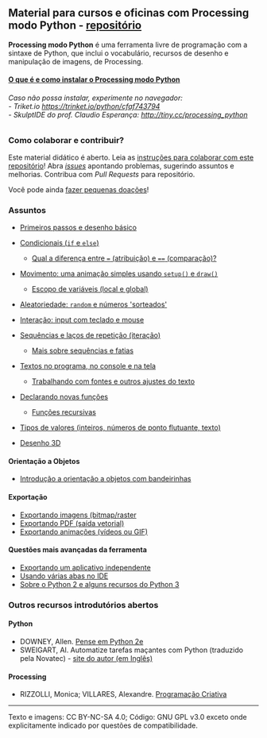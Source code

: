 ## Material para cursos e oficinas com Processing modo Python - [repositório](https://github.com/villares/material-aulas/)

**Processing modo Python** é uma ferramenta livre de programação com a sintaxe de Python, que inclui o vocabulário, recursos de desenho e manipulação de imagens, de Processing.

#### [O que é e como instalar o Processing modo Python](https://abav.lugaralgum.com/como-instalar-o-processing-modo-python/)
###### Caso não possa instalar, experimente no navegador:<br>- Triket.io https://trinket.io/python/cfaf743794<br>- SkulptIDE do prof. Claudio Esperança: http://tiny.cc/processing_python

### Como colaborar e contribuir?

Este material didático é aberto. Leia as [instruções para colaborar com este repositório](/como-contribuir.md)! Abra [*issues*](https://github.com/villares/material-aulas/issues) apontando problemas, sugerindo assuntos e melhorias. Contribua com *Pull Requests* para repositório. 

Você pode ainda [fazer pequenas doações](https://gumroad.com/villares)!

### Assuntos

- [Primeiros passos e desenho básico](/Processing-Python/desenho-basico_py.md)

- [Condicionais (`if` e `else`)](/Processing-Python/condicionais_py.md)
  - [Qual a diferença entre `=` (atribuição) e `==` (comparação)?](/Processing-Python/atribuicao-e-comparacao.md)

- [Movimento: uma animação simples usando `setup()` e `draw()`](/Processing-Python/movimento_py.md)
  - [Escopo de variáveis (local e global)](/Processing-Python/escopo_py.md)

- [Aleatoriedade: `random` e números 'sorteados'](/Processing-Python/numeros-aleatorios_py.md)

- [Interação: input com teclado e mouse](/Processing-Python/input_py.md)

- [Sequências e laços de repetição (iteração)](/Processing-Python/lacos_py.md)
  - [Mais sobre sequências e fatias](/Processing-Python/mais_sequencias.md)
  <!-- - [Desenhando grades com laços aninhados](/Processing-Python/grades.md) -->
  
- [Textos no programa, no console e na tela](https://github.com/villares/material-aulas/blob/master/Processing-Python/strings_py.md)
  - [Trabalhando com fontes e outros ajustes do texto](/Processing-Python/tipografia.md)

- [Declarando novas funções](/Processing-Python/funcoes_py.md)
  - [Funções recursivas](/Processing-Python/recursao_py.md)

- [Tipos de valores (inteiros, números de ponto flutuante, texto)](/Processing-Python/tipagem_py.md)

- [Desenho 3D](/Processing-Python/desenho-3D.md)

#### Orientação a Objetos

<!-- - [Uma classe de partículas simples](/Processing-Python/particulas.md) -->
- [Introdução a orientação a objetos com bandeirinhas](https://abav.lugaralgum.com/mestrado/bandeirinhas/)

#### Exportação

- [Exportando imagens (bitmap/raster](/Processing-Python/exportando_imagem.md)
- [Exportando PDF (saída vetorial)](/Processing-Python/exportando_pdf.md)
- [Exportando animações (vídeos ou GIF)](/Processing-Python/exportar_animacoes.md) 

#### Questões mais avançadas da ferramenta

- [Exportando um aplicativo independente](https://github.com/villares/material-aulas/blob/master/Processing-Python/export_application.md)
- [Usando várias abas no IDE](/Processing-Python/modulos.md)
- [Sobre o Python 2 e alguns recursos do Python 3](/Processing-Python/futuro.md)

### Outros recursos introdutórios abertos

#### Python

- DOWNEY, Allen. [Pense em Python 2e](https://penseallen.github.io/PensePython2e/)
- SWEIGART, Al. Automatize tarefas  maçantes com Python (traduzido pela Novatec) - [site do autor (em Inglês)](https://automatetheboringstuff.com)

#### Processing

- RIZZOLLI, Monica; VILLARES, Alexandre. [Programação Criativa](http://arteprog.space/programacao-criativa)

---
Texto e imagens: CC BY-NC-SA 4.0; Código: GNU GPL v3.0 exceto onde explicitamente indicado por questões de compatibilidade.
